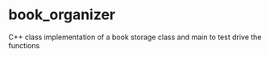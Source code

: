 # book_organizer
C++ class implementation of a book storage class and main to test drive the functions
